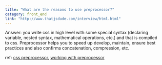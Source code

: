 ```yaml
---
title: "What are the reasons to use preprocessor?"
category: front_end
link: "http://www.thatjsdude.com/interview/html.html"
---
```

Answer: you write css in high level with some special syntax (declaring variable, nested syntax, mathematical operations, etc.) and that is compiled to css. Preprocessor helps you to speed up develop, maintain, ensure best practices and also confirms concatenation, compression, etc.

ref: [css preprocessor](https://css-tricks.com/musings-on-preprocessing/), [working with preprocessor](https://developers.google.com/web/tools/chrome-devtools/javascript/source-maps?utm_source=dcc&utm_medium=redirect&utm_campaign=2016q3)
